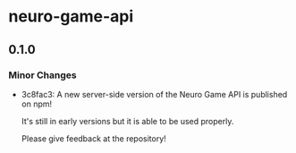 # neuro-game-api

## 0.1.0

### Minor Changes

- 3c8fac3: A new server-side version of the Neuro Game API is published on npm!

  It's still in early versions but it is able to be used properly.

  Please give feedback at the repository!

